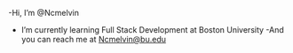 -Hi, I’m @Ncmelvin
- I’m currently learning Full Stack Development at Boston University
-And you can reach me at Ncmelvin@bu.edu

<!---
Ncmelvin/Ncmelvin is a ✨ special ✨ repository because its `README.md` (this file) appears on your GitHub profile.
You can click the Preview link to take a look at your changes.
--->
